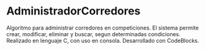 # AdministradorCorredores
Algoritmo para administrar corredores en competiciones. El sistema permite crear, modificar, eliminar y buscar, segun determinadas condiciones. Realizado en lenguaje C, con uso en consola. Desarrollado con CodeBlocks.
